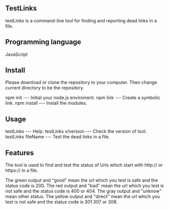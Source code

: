 <h2>TestLinks</h2>

testLinks is a command-line tool for finding and reporting dead links in a file.

<h2>Programming language</h2>

JavaScript

<h2>Install</h2>

Please download or clone the repository to your computer. Then change current directory to be the repository. 

npm init     --- Initial your node.js enviroment.
npm link     --- Create a symbolic link.
npm install  --- Install the modules.

<h2>Usage</h2>

testLinks    --- Help. 
testLinks v/version  --- Check the version of tool.
testLinks fileName   --- Test the dead links in a file.

<h2>Features</h2>
  
The tool is used to find and test the status of Urls which start with http:// or https:// in a file.

The green output and "good" mean the url which you test is safe and the status code is 200.
The red output and "bad" mean the url which you test is not safe and the status code is 400 or 404.
The gray output and "unknow" mean other status.
The yellow output and "direct" mean the url which you test is not safe and the status code is 301 307 or 308.


